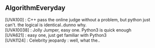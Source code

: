 ## AlgorithmEveryday

[UVA100] : C++ pass the online judge without a problem, but python just can't. the logical is identical..dunno why.  
[UVA10038] : Jolly Jumper, easy one. Python3 is quick enough  
[UVA621] : easy one, just get familiar with Python3  
[UVA1124] : Celebrity jeopardy : well, what the..  


